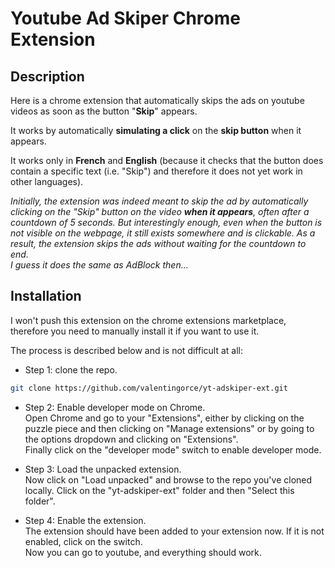 # Youtube Ad Skiper Chrome Extension

## Description
Here is a chrome extension that automatically skips the ads on youtube videos as soon as the button "**Skip**" appears.  

It works by automatically **simulating a click** on the **skip button** when it appears.  

It works only in **French** and **English** (because it checks that the button does contain a specific text (i.e. "Skip") and therefore it does not yet work in other languages).

*Initially, the extension was indeed meant to skip the ad by automatically clicking on the "Skip" button on the video **when it appears**, often after a countdown of 5 seconds. But interestingly enough, even when the button is not visible on the webpage, it still exists somewhere and is clickable. As a result, the extension skips the ads without waiting for the countdown to end.  
I guess it does the same as AdBlock then...*

## Installation
I won't push this extension on the chrome extensions marketplace, therefore you need to manually install it if you want to use it.  

The process is described below and is not difficult at all:

- Step 1: clone the repo.
```bash
git clone https://github.com/valentingorce/yt-adskiper-ext.git
```
- Step 2: Enable developer mode on Chrome.  
Open Chrome and go to your "Extensions", either by clicking on the puzzle piece and then clicking on "Manage extensions" or by going to the options dropdown and clicking on "Extensions".  
Finally click on the "developer mode" switch to enable developer mode.

- Step 3: Load the unpacked extension.  
Now click on "Load unpacked" and browse to the repo you've cloned locally. Click on the "yt-adskiper-ext" folder and then "Select this folder".

- Step 4: Enable the extension.  
The extension should have been added to your extension now. If it is not enabled, click on the switch.  
Now you can go to youtube, and everything should work.